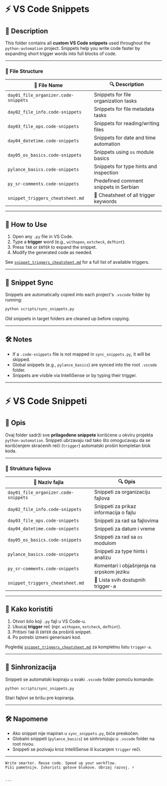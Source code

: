 # ⚡ VS Code Snippets

## 📘 Description

This folder contains all **custom VS Code snippets** used throughout the `python-automation` project. Snippets help you write code faster by expanding short trigger words into full blocks of code.

---

### 📂 File Structure

| 📄 File Name                         | 🔍 Description                         |
| ------------------------------------ | -------------------------------------- |
| `day01_file_organizer.code-snippets` | Snippets for file organization tasks   |
| `day02_file_info.code-snippets`      | Snippets for file metadata tasks       |
| `day03_file_ops.code-snippets`       | Snippets for reading/writing files     |
| `day04_datetime.code-snippets`       | Snippets for date and time automation  |
| `day05_os_basics.code-snippets`      | Snippets using `os` module basics      |
| `pylance_basics.code-snippets`       | Snippets for type hints and inspection |
| `py_sr-comments.code-snippets`       | Predefined comment snippets in Serbian |
| `snippet_triggers_cheatsheet.md`     | 📌 Cheatsheet of all trigger keywords  |

---

## 🧪 How to Use

1. Open any `.py` file in VS Code.
2. Type a **trigger** word (e.g., `withopen`, `extcheck`, `defhint`).
3. Press `TAB` or `ENTER` to expand the snippet.
4. Modify the generated code as needed.

See [`snippet_triggers_cheatsheet.md`](./snippet_triggers_cheatsheet.md) for a full list of available triggers.

---

## 🔄 Snippet Sync

Snippets are automatically copied into each project's `.vscode` folder by running:

```bash
python scripts/sync_snippets.py
```

Old snippets in target folders are cleaned up before copying.

---

## 🛠 Notes

- If a `.code-snippets` file is not mapped in `sync_snippets.py`, it will be skipped.
- Global snippets (e.g., `pylance_basics`) are synced into the root `.vscode` folder.
- Snippets are visible via IntelliSense or by typing their trigger.

---

# ⚡ VS Code Snippeti

## 📘 Opis

Ovaj folder sadrži sve **prilagođene snippete** korišćene u okviru projekta `python-automation`.
Snippeti ubrzavaju rad tako što omogućavaju da se korišćenjem skraćenih reči (`trigger`) automatski proširi kompletan blok koda.

---

### 📂 Struktura fajlova

| 📄 Naziv fajla                       | 🔍 Opis                                   |
| ------------------------------------ | ----------------------------------------- |
| `day01_file_organizer.code-snippets` | Snippeti za organizaciju fajlova          |
| `day02_file_info.code-snippets`      | Snippeti za prikaz informacija o fajlu    |
| `day03_file_ops.code-snippets`       | Snippeti za rad sa fajlovima              |
| `day04_datetime.code-snippets`       | Snippeti za datum i vreme                 |
| `day05_os_basics.code-snippets`      | Snippeti za rad sa `os` modulom           |
| `pylance_basics.code-snippets`       | Snippeti za type hints i analizu          |
| `py_sr-comments.code-snippets`       | Komentari i objašnjenja na srpskom jeziku |
| `snippet_triggers_cheatsheet.md`     | 📌 Lista svih dostupnih trigger-a         |

---

## 🧪 Kako koristiti

1. Otvori bilo koji `.py` fajl u VS Code-u.
2. Ukucaj **trigger** reč (npr. `withopen`, `extcheck`, `defhint`).
3. Pritisni `TAB` ili `ENTER` da proširiš snippet.
4. Po potrebi izmeni generisani kod.

Pogledaj [`snippet_triggers_cheatsheet.md`](./snippet_triggers_cheatsheet.md) za kompletnu listu `trigger-a`.

---

## 🔄 Sinhronizacija

Snippeti se automatski kopiraju u svaki `.vscode` folder pomoću komande:

```bash
python scripts/sync_snippets.py
```

Stari fajlovi se brišu pre kopiranja.

---

## 🛠 Napomene

- Ako snippet nije mapiran u `sync_snippets.py`, biće preskočen.
- Globalni snippeti (`pylance_basics`) se sinhronizuju u `.vscode` folder na root nivou.
- Snippeti se pozivaju kroz IntelliSense ili kucanjem `trigger` reči.

---

```
Write smarter. Reuse code. Speed up your workflow.
Piši pametnije. Iskoristi gotove blokove. Ubrzaj razvoj. ⚡
```

```

---

```
